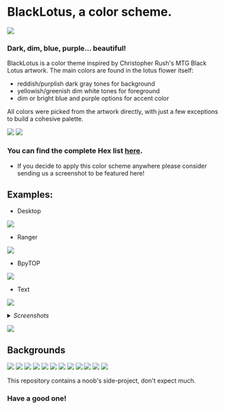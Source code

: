# BlackLotus, a color scheme.
![](./cover.png)

### Dark, dim, blue, purple... beautiful!

BlackLotus is a color theme inspired by Christopher Rush's MTG Black Lotus artwork.
The main colors are found in the lotus flower itself:
- reddish/purplish dark gray tones for background
-  yellowish/greenish dim white tones for foreground
-  dim or bright blue and purple options for accent color 

All colors were picked from the artwork directly, with just a few exceptions to build a cohesive palette.

![](./palette.png)
![](./supplementary_palette.png)

### You can find the complete Hex list [here](https://github.com/PoisonIsBestType/BlackLotus/blob/main/hex-list.txt).
- If you decide to apply this color scheme anywhere please consider sending us a screenshot to be featured here!

## Examples:
- Desktop

![](./desktop.png)

- Ranger

![](./ranger.png)

- BpyTOP

![](./bpytop.png)

- Text

![](./text.png)

<details>
<summary><i>
Screenshots
</i></summary>
- ShakeyAZ (as seen on [Reddit](https://reddit.com/r/unixporn/s/6KRMk44m0q))
</details>


![](./screenshot-by-ShakeyAZ.jpg)


## Backgrounds

![](./background/blacklotus-lotus.png)
![](./background/blacklotus-mint.png)
![](./background/blacklotus-tumbleweed.png)
![](./background/blacklotus-arch.png)
![](./background/blacklotus-opensuse.png)
![](./background/blacklotus-endeavour.png)
![](./background/blacklotus-fedora.png)
![](./background/blacklotus-debian.png)
![](./background/blacklotus-manjaro.png)
![](./background/blacklotus-gentoo.png)
![](./background/blacklotus-ubuntu.png)
![](./background/stripe.png)





This repository contains a noob's side-project, don't expect much.
### Have a good one!
